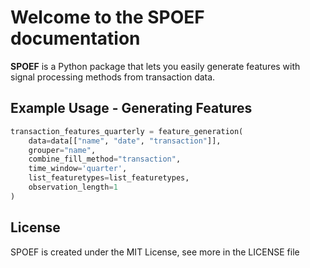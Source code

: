 # Welcome to the SPOEF documentation

**SPOEF** is a Python package that lets you easily generate features with signal processing methods from transaction data.

## Example Usage - Generating Features

```python
transaction_features_quarterly = feature_generation(
    data=data[["name", "date", "transaction"]],
    grouper="name",
    combine_fill_method="transaction",
    time_window='quarter',
    list_featuretypes=list_featuretypes,
    observation_length=1
)
```
## License
SPOEF is created under the MIT License, see more in the LICENSE file

